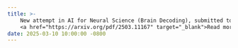 ```yaml
---
title: >-
    New attempt in AI for Neural Science (Brain Decoding), submitted to ICCV 2025
    <a href="https://arxiv.org/pdf/2503.11167" target="_blank">Read more <i class="fas fa-angle-double-right"></i></a>
date: 2025-03-10 10:00:00 -0800
---
```

